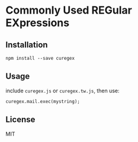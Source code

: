 # Commonly Used REGular EXpressions


## Installation

    npm install --save curegex


## Usage

include `curegex.js` or `curegex.tw.js`, then use:

    curegex.mail.exec(mystring);


## License

MIT
